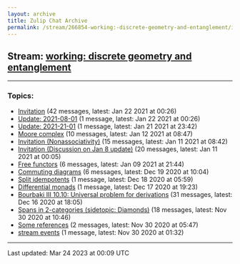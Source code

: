 ```yaml
---
layout: archive
title: Zulip Chat Archive
permalink: /stream/266854-working:-discrete-geometry-and-entanglement/index.html
---
```


## Stream: [working: discrete geometry and entanglement](https://mattecapu.github.io/ct-zulip-archive/stream/266854-working:-discrete-geometry-and-entanglement/index.html)
---

### Topics:

* [Invitation](topic/topic_Invitation.html) (42 messages, latest: Jan 22 2021 at 00:26)
* [Update: 2021-08-01](topic/topic_Update.3A.202021-08-01.html) (1 message, latest: Jan 22 2021 at 00:26)
* [Update: 2021-21-01](topic/topic_Update.3A.202021-21-01.html) (1 message, latest: Jan 21 2021 at 23:42)
* [Moore complex](topic/topic_Moore.20complex.html) (10 messages, latest: Jan 12 2021 at 08:47)
* [Invitation (Nonassociativity)](topic/topic_Invitation.20(Nonassociativity).html) (15 messages, latest: Jan 11 2021 at 08:42)
* [Invitation (Discussion on Jan 8 update)](topic/topic_Invitation.20(Discussion.20on.20Jan.208.20update).html) (20 messages, latest: Jan 11 2021 at 00:05)
* [Free functors](topic/topic_Free.20functors.html) (6 messages, latest: Jan 09 2021 at 21:44)
* [Commuting diagrams](topic/topic_Commuting.20diagrams.html) (6 messages, latest: Dec 19 2020 at 10:04)
* [Split idempotents](topic/topic_Split.20idempotents.html) (1 message, latest: Dec 18 2020 at 05:59)
* [Differential monads](topic/topic_Differential.20monads.html) (1 message, latest: Dec 17 2020 at 19:23)
* [Bourbaki III 10.10: Universal problem for derivations](topic/topic_Bourbaki.20III.2010.2E10.3A.20Universal.20problem.20for.20derivations.html) (31 messages, latest: Dec 16 2020 at 18:05)
* [Spans in 2-categories (sidetopic: Diamonds)](topic/topic_Spans.20in.202-categories.20(sidetopic.3A.20Diamonds).html) (18 messages, latest: Nov 30 2020 at 10:46)
* [Some references](topic/topic_Some.20references.html) (2 messages, latest: Nov 30 2020 at 05:47)
* [stream events](topic/topic_stream.20events.html) (1 message, latest: Nov 30 2020 at 01:32)

<hr><p>Last updated: Mar 24 2023 at 00:09 UTC</p>